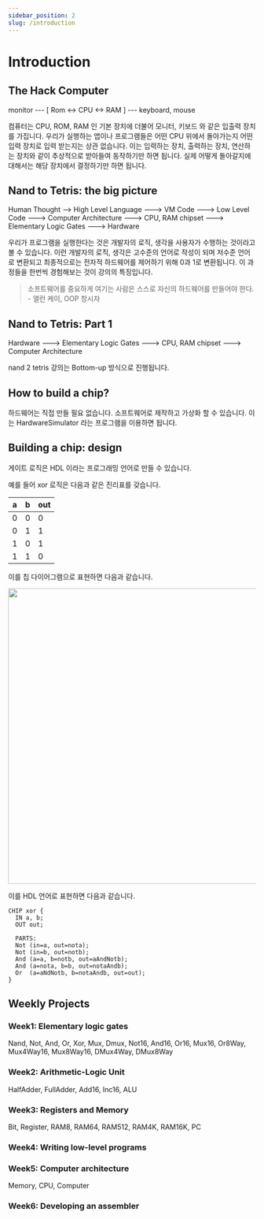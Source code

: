 ```yaml
---
sidebar_position: 2
slug: /introduction
---
```


# Introduction

## The Hack Computer

monitor --- [ Rom <-> CPU <-> RAM ] --- keyboard, mouse

컴퓨터는 CPU, ROM, RAM 인 기본 장치에 더불어 모니터, 키보드 와 같은 입출력 장치를 가집니다.
우리가 실행하는 앱이나 프로그램들은 어떤 CPU 위에서 돌아가는지 어떤 입력 장치로 입력 받는지는 상관 없습니다.
이는 입력하는 장치, 출력하는 장치, 연산하는 장치와 같이 추상적으로 받아들여 동작하기만 하면 됩니다.
실제 어떻게 돌아갈지에 대해서는 해당 장치에서 결정하기만 하면 됩니다.

## Nand to Tetris: the big picture

Human Thought --> High Level Language ---> VM Code ---> Low Level Code ---> Computer Architecture ---> CPU, RAM chipset ---> Elementary Logic Gates ---> Hardware

우리가 프로그램을 실행한다는 것은 개발자의 로직, 생각을 사용자가 수행하는 것이라고 볼 수 있습니다.
이런 개발자의 로직, 생각은 고수준의 언어로 작성이 되며 저수준 언어로 변환되고 최종적으로는 전자적 하드웨어를 제어하기 위해 0과 1로 변환됩니다.
이 과정들을 한번씩 경험해보는 것이 강의의 특징입니다.

> 소프트웨어를 중요하게 여기는 사람은 스스로 자신의 하드웨어를 만들어야 한다. \- 앨런 케이, OOP 창시자

## Nand to Tetris: Part 1

Hardware ---> Elementary Logic Gates ---> CPU, RAM chipset ---> Computer Architecture

nand 2 tetris 강의는 Bottom-up 방식으로 진행됩니다.

## How to build a chip?

하드웨어는 직접 만들 필요 없습니다.
소프트웨어로 제작하고 가상화 할 수 있습니다.
이는 HardwareSimulator 라는 프로그램을 이용하면 됩니다.

## Building a chip: design

게이트 로직은 HDL 이라는 프로그래밍 언어로 만들 수 있습니다.

예를 들어 xor 로직은 다음과 같은 진리표를 갖습니다.

| a   | b   | out |
| --- | --- | --- |
| 0   | 0   | 0   |
| 0   | 1   | 1   |
| 1   | 0   | 1   |
| 1   | 1   | 0   |

이를 칩 다이어그램으로 표현하면 다음과 같습니다.

<img src="/nand2tetris-study/img/xor_diagram.png" width="600" />

이를 HDL 언어로 표현하면 다음과 같습니다.

```HDL
CHIP xor {
  IN a, b;
  OUT out;

  PARTS:
  Not (in=a, out=nota);
  Not (in=b, out=notb);
  And (a=a, b=notb, out=aAndNotb);
  And (a=nota, b=b, out=notaAndb);
  Or  (a=aNdNotb, b=notaAndb, out=out);
}

```

## Weekly Projects

### Week1: Elementary logic gates

Nand, Not, And, Or, Xor, Mux, Dmux, Not16, And16, Or16, Mux16, Or8Way, Mux4Way16, Mux8Way16, DMux4Way, DMux8Way

### Week2: Arithmetic-Logic Unit

HalfAdder, FullAdder, Add16, Inc16, ALU

### Week3: Registers and Memory

Bit, Register, RAM8, RAM64, RAM512, RAM4K, RAM16K, PC

### Week4: Writing low-level programs

### Week5: Computer architecture

Memory, CPU, Computer

### Week6: Developing an assembler

